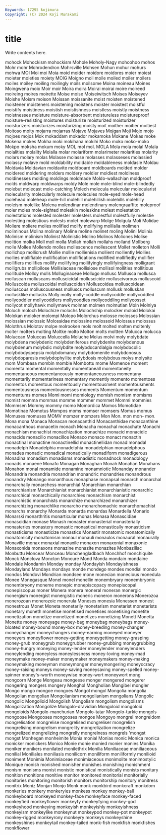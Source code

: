 ```yaml
---
Keywords: 17295 kojimura
Copyright: (C) 2024 Koji Murakami
---
```


# title

Write contents here.




mohock Mohockism mohockism Mohole Moholy-Nagy mohoohoo mohos Mohr mohr Mohrodendron
Mohrsville Mohsen Mohun mohur mohurs mohwa MOI Moi moi Moia
moid moider moidore moidores moier moiest moieter moieties moiety MOIG
Moigno moil moile moiled moiler moilers moiles moiley moiling moilingly
moils moilsome Moina moineau Moines Moingwena moio Moir moir Moira
moira Moirai moirai moire moireed moireing moires moirette Moise moise
Moiseiwitsch Moises Moiseyev Moishe Moism moison Moissan moissanite moist moisten
moistened moistener moisteners moistening moistens moister moistest moistful moistify moistiness
moistish moistishness moistless moistly moistness moistnesses moisture moisture-absorbent moistureless moistureproof
moisture-resisting moistures moisturize moisturized moisturizer moisturizers moisturizes moisturizing moisty moit
moither moitier moitiest Moitoso moity mojarra mojarras Mojave Mojaves Mojgan
Moji Mojo mojo mojoes mojos Mok mokaddam mokador mokamoka Mokane
Mokas moke Mokena mokes Mokha moki mokihana mokihi Moko moko
moko-moko Mokpo moksha mokum moky MOL mol mol. MOLA Mola
mola molal Molala molalities molality Molalla molar molariform molarimeter molarities
molarity molars molary molas Molasse molasse molasses molasseses molassied molassy
molave mold moldability moldable moldableness moldasle Moldau Moldavia Moldavian moldavite
moldboard moldboards molded molder moldered moldering molders moldery moldier moldiest
moldiness moldinesses molding moldings moldmade Moldo-wallachian moldproof molds moldwarp moldwarps
moldy Mole mole mole-blind mole-blindedly molebut molecast mole-catching Molech molecula
molecular molecularist molecularity molecularly molecule molecules mole-eyed mole-head molehead moleheap
mole-hill molehill molehillish molehills molehilly moleism molelike Molena molendinar molendinary
molengraaffite moleproof moler moles mole-sighted moleskin moleskins molest molestation molestations
molested molester molesters molestful molestfully molestie molesting molestious molests molet
molewarp Molge Molgula Moli Molidae Moliere moliere molies molified molify
molifying molilalia molimen moliminous Molina molinary Moline moline molinet moling
Molini Molinia Molinism molinism Molinist Molinistic Molino Molinos Moliones Molise
molition molka Moll moll molla Mollah mollah mollahs molland Mollberg
molle Mollee Mollendo molles mollescence mollescent Mollet molleton Molli mollichop
mollicrush Mollie mollie mollienisia mollient molliently Mollies mollies mollifiable mollification
mollifications mollified mollifiedly mollifier mollifiers mollifies mollify mollifying mollifyingly mollifyingness
molligrant molligrubs mollipilose Mollisiaceae mollisiose mollisol mollities mollitious mollitude Molloy
molls Molluginaceae Mollugo mollusc Mollusca mollusca molluscan molluscans molluscicidal molluscicide
molluscivorous molluscoid Molluscoida molluscoidal molluscoidan Molluscoidea molluscoidean molluscous molluscousness molluscs
molluscum mollusk molluskan mollusklike mollusks Molly molly molly-coddle mollycoddle mollycoddled
mollycoddler mollycoddlers mollycoddles mollycoddling mollycosset mollycot mollyhawk mollymawk molman molmen
molmutian Moln Molniya Moloch moloch Molochize molochs Molochship molocker moloid
Molokai Molokan moloker molompi Molopo Molorchus molosse molosses Molossian molossian
molossic Molossidae molossine molossoid Molossus molossus Molothrus Molotov molpe molrooken
mols molt molted molten moltenly molter molters molting Moltke molto
Molton molts moltten Molucca molucca Moluccan Moluccas Moluccella Moluche Molus
molvi moly molybdate molybdena molybdenic molybdeniferous molybdenite molybdenous molybdenum molybdic
molybdite molybdocardialgia molybdocolic molybdodyspepsia molybdomancy molybdomenite molybdonosus molybdoparesis molybdophyllite molybdosis
molybdous molys molysite mom Mombasa mombin momble Mombottu mome Momence
moment momenta momental momentally momentaneall momentaneity momentaneous momentaneously momentaneousness momentany
momentarily momentariness momentary momently momento momentoes momentos momentous momentously momentousment
momentousments momentousness momentousnesses moments Momentum momentum momentums momes Momi momi
momiology momish momism momisms momist momma mommas momme mommer mommet
Mommi mommies Mommsen Mommy mommy momo Momordica Momos Momotidae Momotinae
Momotus Mompos moms momser momsers Momus momus Momuses momuses MOMV
momzer momzers Mon Mon. mon mon- mon. Mona mona Monaca
Monacan monacanthid Monacanthidae monacanthine monacanthous monacetin monach Monacha monachal monachate
Monachi monachism monachist monachization monachize monacid monacidic monacids monacillo monacillos
Monaco monaco monact monactin monactinal monactine monactinellid monactinellidan monad monadal
monadelph Monadelphia monadelphia monadelphian monadelphous monades monadic monadical monadically monadiform
monadigerous Monadina monadism monadisms monadistic monadnock monadology monads monaene Monafo
Monagan Monaghan Monah Monahan Monahans Monahon monal monamide monamine monamniotic
Monanday monander Monandria monandria monandrian monandric monandries monandrous monandry Monango
monanthous monaphase monapsal monarch monarchal monarchally monarchess monarchial Monarchian monarchian
monarchianism Monarchianist monarchianist monarchianistic monarchic monarchical monarchically monarchies monarchism monarchist
monarchistic monarchists monarchize monarchized monarchizer monarchizing monarchlike monarcho monarchomachic monarchomachist
monarchs monarchy Monarda monarda monardas Monardella Monario Monarski monarthritis monarticular
monas Monasa Monascidiae monascidian monase Monash monaster monasterial monasterially monasteries
monastery monastic monastical monastically monasticism monasticisms monasticize monastics Monastir monatomic
monatomically monatomicity monatomism monaul monauli monaulos monaural monaurally Monaville monax
monaxial monaxile monaxon monaxonial monaxonic Monaxonida monaxons monazine monazite monazites
Monbazillac Monbuttu Moncear Monceau Monchengladbach Monchhof monchiquite Monck Monclova Moncton
Moncure Mond Monda mondain mondaine Mondale Mondamin Monday monday Mondayish
Mondayishness Mondayland Mondays mondays monde mondego mondes mondial mondo mondos
Mondovi Mondrian mondsee mone monecian monecious monedula Monee Monegasque Monel
monel monellin monembryary monembryonic monembryony moneme monepic monepiscopacy monepiscopal monepiscopus
moner Monera monera moneral moneran monergic monergism monergist monergistic moneric
moneron monerons Monerozoa monerozoan monerozoic monerula Moneses monesia Monessen monest
monestrous Monet Moneta monetarily monetarism monetarist monetarists monetary moneth monetise
monetised monetises monetising monetite monetization monetize monetized monetizes monetizing Monett
Monetta Monette money moneyage money-bag moneybag moneybags money-bloated money-bound money-box
money-breeding money-changer moneychanger moneychangers money-earning moneyed moneyer moneyers moneyflower money-getting
moneygetting money-grasping money-grub moneygrub moneygrubber money-grubbing moneygrubbing money-hungry moneying money-lender
moneylender moneylenders moneylending moneyless moneylessness money-loving money-mad moneymake money-maker moneymaker
moneymakers money-making moneymaking moneyman moneymonger moneymongering moneyocracy money-raising moneys money-saving
moneysaving money-spelled money-spinner money's-worth moneywise money-wort moneywort mong mongcorn Monge
Mongeau mongeese monger mongered mongerer mongering mongers mongery Monghol Mongholian
Mongibel mongler Mongo mongo mongoe mongoes Mongol mongol Mongolia mongolia
Mongolian mongolian Mongolianism mongolianism mongolians Mongolic mongolic Mongolioid Mongolish Mongolism
mongolism mongolisms Mongolization Mongolize Mongolo-dravidian Mongoloid mongoloid mongoloids Mongolo-manchurian Mongolo-tatar
Mongolo-turkic mongols mongoose Mongooses mongooses mongos Mongoyo mongrel mongreldom mongrelisation
mongrelise mongrelised mongreliser mongrelish mongrelising mongrelism mongrelity mongrelization mongrelize mongrelized
mongrelizing mongrelly mongrelness mongrels 'mongst mongst Monhegan monheimite Monia monial
Monias monic Monica monica monicker monickers Monico Monie monie monied
monier monies Monika moniker monikers monilated monilethrix Monilia Moniliaceae moniliaceous
monilial Moniliales moniliasis monilicorn moniliform moniliformly monilioid moniment Monimia Monimiaceae
monimiaceous monimolite monimostylic Monique monish monished monisher monishes monishing monishment
monism monisms monist monistic monistical monistically monists monitary monition monitions
monitive monitor monitored monitorial monitorially monitories monitoring monitorish monitors monitorship
monitory monitress monitrix Moniz Monjan Monjo Monk monk monkbird monkcraft
monkdom monkeries monkery monkeryies monkess monkey monkey-ball monkeyboard monkeyed monkey-face
monkeyface monkey-faced monkeyfied monkeyflower monkeyfy monkeyfying monkey-god monkeyhood monkeying monkeyish
monkeyishly monkeyishness monkeyism monkeylike monkeynut monkeypod monkey-pot monkeypot monkey-rigged monkeyrony
monkeyry monkeys monkeyshine monkeyshines monkeytail monkey-tailed monk-fish monkfish monkfishes monkflower

